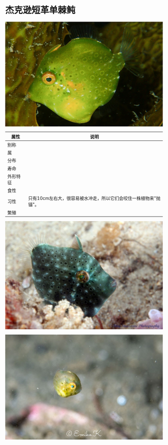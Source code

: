 # 杰克逊短革单棘鲀

![](02.jpg)

|属性|说明|
| ---- | ---- |
| 别称||
| 属||
| 分布||
| 寿命||
| 外形特征||
| 食性||
| 习性| 只有10cm左右大，很容易被水冲走，所以它们会咬住一株植物来"抛锚"。|
| 繁殖||

![](03.jpg)

![](04.jpg)
